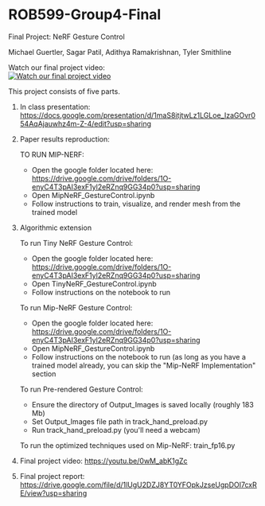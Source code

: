 # ROB599-Group4-Final 
Final Project: NeRF Gesture Control

Michael Guertler, Sagar Patil, Adithya Ramakrishnan, Tyler Smithline

Watch our final project video:\
[![Watch our final project video](https://img.youtube.com/vi/0wM_abK1gZc/0.jpg)](https://www.youtube.com/watch?v=0wM_abK1gZc)

This project consists of five parts. 
1. In class presentation: https://docs.google.com/presentation/d/1maS8itjtwLz1LGLoe_IzaGOvr054AqAjauwhz4m-Z-4/edit?usp=sharing
2. Paper results reproduction:
   
    TO RUN MIP-NERF:
      - Open the google folder located here: https://drive.google.com/drive/folders/1O-enyC4T3pAI3exF1yl2eRZnq9GG34p0?usp=sharing
      - Open MipNeRF_GestureControl.ipynb
      - Follow instructions to train, visualize, and render mesh from the trained model

3. Algorithmic extension
   
   To run Tiny NeRF Gesture Control:
      - Open the google folder located here: https://drive.google.com/drive/folders/1O-enyC4T3pAI3exF1yl2eRZnq9GG34p0?usp=sharing
      - Open TinyNeRF_GestureControl.ipynb
      - Follow instructions on the notebook to run
  
   To run Mip-NeRF Gesture Control:
      - Open the google folder located here: https://drive.google.com/drive/folders/1O-enyC4T3pAI3exF1yl2eRZnq9GG34p0?usp=sharing
      - Open MipNeRF_GestureControl.ipynb
      - Follow instructions on the notebook to run (as long as you have a trained model already, you can skip the "Mip-NeRF Implementation" section
  
   To run Pre-rendered Gesture Control:
      - Ensure the directory of Output_Images is saved locally (roughly 183 Mb)
      - Set Output_Images file path in track_hand_preload.py
      - Run track_hand_preload.py (you'll need a webcam)

   To run the optimized techniques used on Mip-NeRF: train_fp16.py
  

5. Final project video: https://youtu.be/0wM_abK1gZc

6. Final project report: https://drive.google.com/file/d/1lUgU2DZJ8YT0YFOpkJzseUgpDOI7cxRE/view?usp=sharing

